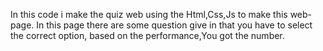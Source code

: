 In this code i make the quiz web using the Html,Css,Js to make this web-page.
In this page there are some question give in that you have to select the correct option,
based on the performance,You got the number.
